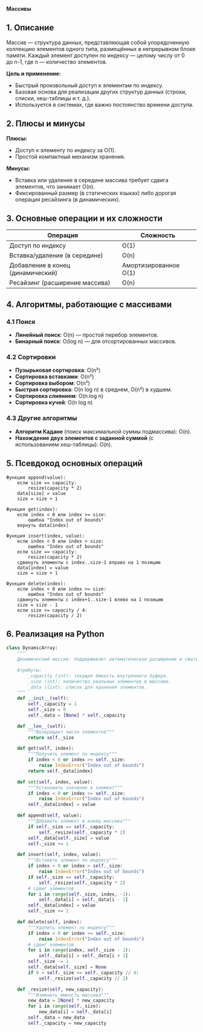 **Массивы**

## 1. Описание
Массив — структура данных, представляющая собой упорядоченную коллекцию элементов одного типа, размещённых в непрерывном блоке памяти. Каждый элемент доступен по индексу — целому числу от 0 до n-1, где n — количество элементов.

**Цель и применение:**
- Быстрый произвольный доступ к элементам по индексу.
- Базовая основа для реализации других структур данных (строки, списки, хеш-таблицы и т. д.).
- Используется в системах, где важно постоянство времени доступа.

## 2. Плюсы и минусы
**Плюсы:**
- Доступ к элементу по индексу за O(1).
- Простой компактный механизм хранения.

**Минусы:**
- Вставка или удаление в середине массива требует сдвига элементов, что занимает O(n).
- Фиксированный размер (в статических языках) либо дорогая операция ресайзинга (в динамических).

## 3. Основные операции и их сложности
| Операция                           | Сложность      |
|------------------------------------|----------------|
| Доступ по индексу                  | O(1)           |
| Вставка/удаление (в середине)      | O(n)           |
| Добавление в конец (динамический)  | Амортизированное O(1) |
| Ресайзинг (расширение массива)     | O(n)           |

## 4. Алгоритмы, работающие с массивами
### 4.1 Поиск
- **Линейный поиск**: O(n) — простой перебор элементов.
- **Бинарный поиск**: O(log n) — для отсортированных массивов.

### 4.2 Сортировки
- **Пузырьковая сортировка**: O(n²)
- **Сортировка вставками**: O(n²)
- **Сортировка выбором**: O(n²)
- **Быстрая сортировка**: O(n log n) в среднем, O(n²) в худшем.
- **Сортировка слиянием**: O(n log n)
- **Сортировка кучей**: O(n log n)

### 4.3 Другие алгоритмы
- **Алгоритм Кадане** (поиск максимальной суммы подмассива): O(n).
- **Нахождение двух элементов с заданной суммой** (с использованием хеш-таблицы): O(n).

## 5. Псевдокод основных операций
```text
Функция append(value):
    если size == capacity:
        resize(capacity * 2)
    data[size] = value
    size = size + 1

Функция get(index):
    если index < 0 или index >= size:
        ошибка "Index out of bounds"
    вернуть data[index]

Функция insert(index, value):
    если index < 0 или index > size:
        ошибка "Index out of bounds"
    если size == capacity:
        resize(capacity * 2)
    сдвинуть элементы с index..size-1 вправо на 1 позицию
    data[index] = value
    size = size + 1

Функция delete(index):
    если index < 0 или index >= size:
        ошибка "Index out of bounds"
    сдвинуть элементы с index+1..size-1 влево на 1 позицию
    size = size - 1
    если size <= capacity / 4:
        resize(capacity / 2)
```

## 6. Реализация на Python
```python
class DynamicArray:
    """
    Динамический массив: поддерживает автоматическое расширение и сжатие.

    Атрибуты:
        _capacity (int): текущая ёмкость внутреннего буфера.
        _size (int): количество реальных элементов в массиве.
        _data (list): список для хранения элементов.
    """
    def __init__(self):
        self._capacity = 1
        self._size = 0
        self._data = [None] * self._capacity

    def __len__(self):
        """Возвращает число элементов"""
        return self._size

    def get(self, index):
        """Получить элемент по индексу"""
        if index < 0 or index >= self._size:
            raise IndexError("Index out of bounds")
        return self._data[index]

    def set(self, index, value):
        """Установить значение в элемент"""
        if index < 0 or index >= self._size:
            raise IndexError("Index out of bounds")
        self._data[index] = value

    def append(self, value):
        """Добавить элемент в конец массива"""
        if self._size == self._capacity:
            self._resize(self._capacity * 2)
        self._data[self._size] = value
        self._size += 1

    def insert(self, index, value):
        """Вставить элемент по индексу"""
        if index < 0 or index > self._size:
            raise IndexError("Index out of bounds")
        if self._size == self._capacity:
            self._resize(self._capacity * 2)
        # сдвиг элементов
        for i in range(self._size, index, -1):
            self._data[i] = self._data[i - 1]
        self._data[index] = value
        self._size += 1

    def delete(self, index):
        """Удалить элемент по индексу"""
        if index < 0 or index >= self._size:
            raise IndexError("Index out of bounds")
        # сдвиг элементов
        for i in range(index, self._size - 1):
            self._data[i] = self._data[i + 1]
        self._size -= 1
        self._data[self._size] = None
        if 0 < self._size <= self._capacity // 4:
            self._resize(self._capacity // 2)

    def _resize(self, new_capacity):
        """Изменить ёмкость массива"""
        new_data = [None] * new_capacity
        for i in range(self._size):
            new_data[i] = self._data[i]
        self._data = new_data
        self._capacity = new_capacity
```

